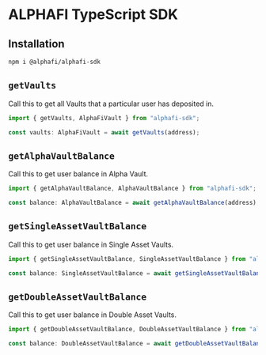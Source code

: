 # ALPHAFI TypeScript SDK

## Installation

```bash
npm i @alphafi/alphafi-sdk
```

## `getVaults`

Call this to get all Vaults that a particular user has deposited in.

```typescript
import { getVaults, AlphaFiVault } from "alphafi-sdk";

const vaults: AlphaFiVault = await getVaults(address);
```

## `getAlphaVaultBalance`

Call this to get user balance in Alpha Vault.

```typescript
import { getAlphaVaultBalance, AlphaVaultBalance } from "alphafi-sdk";

const balance: AlphaVaultBalance = await getAlphaVaultBalance(address);
```

## `getSingleAssetVaultBalance`

Call this to get user balance in Single Asset Vaults.

```typescript
import { getSingleAssetVaultBalance, SingleAssetVaultBalance } from "alphafi-sdk";

const balance: SingleAssetVaultBalance = await getSingleAssetVaultBalance(address, poolName);
```

## `getDoubleAssetVaultBalance`

Call this to get user balance in Double Asset Vaults.

```typescript
import { getDoubleAssetVaultBalance, DoubleAssetVaultBalance } from "alphafi-sdk";

const balance: DoubleAssetVaultBalance = await getDoubleAssetVaultBalance(address, poolName);
```
